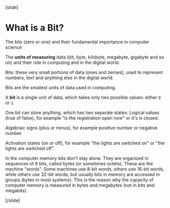 [slide]
# What is a Bit?

The bits (zero or one) and their fundamental importance in computer science

The **units of measuring** data (bit, byte, kilobyte, megabyte, gigabyte and so on) and their role in computing and in the digital world.

Bits: these very small portions of data (ones and zeroes), used to represent numbers, text and anything else in the digital world.

Bits are the smallest units of data used in computing.

A **bit** is a single unit of data, which takes only two possible values: either `0` or `1`.

One bit can store anything, which has two separate states:
Logical values (true of false), for example "is the registration open now" or it's is closed.

Algebraic signs (plus or minus), for example positive number or negative number.

Activation states (on or off), for example "the lights are switched on" or "the lights are switched off".

In the computer memory bits don't stay alone. They are organized in sequences of 8 bits, called bytes (or sometimes octets). These are the machine "words". 
Some machines use 8-bit words, others use 16-bit words, while others use 32-bit words, but usually bits in memory are accessed in groups (bytes in most systems). 
This is the reason why the capacity of computer memory is measured in bytes and megabytes (not in bits and megabits).


[/slide]